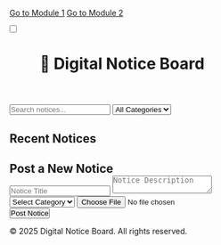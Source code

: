 
<html lang="en">
<head>
  <meta charset="UTF-8">
  <meta name="viewport" content="width=device-width, initial-scale=1">
  <title>Digital Notice Board</title>
  <link rel="stylesheet" href="style.css">
  <link href="https://fonts.googleapis.com/css2?family=Poppins:wght@400;700&display=swap" rel="stylesheet">
</head>
<body>
  
<a href="module1.html">Go to Module 1</a>
<a href="module2.html">Go to Module 2</a>


  <!-- Dark Mode Toggle -->
  <div class="toggle-container">
    <label class="switch">
      <input type="checkbox" id="darkModeToggle">
      <span class="slider"></span>
    </label>
  </div>

  <!-- Header -->
  <header>
    <h1>📢 Digital Notice Board</h1>
  </header>

  <!-- Search and Category Filter -->
  <section class="search-filter">
    <input type="text" id="searchInput" placeholder="Search notices...">
    <select id="categoryFilter">
      <option value="">All Categories</option>
      <option value="General">General</option>
      <option value="Event">Event</option>
      <option value="Exam">Exam</option>
    </select>
  </section>

  <!-- Recent Notices Slider -->
  <section class="recent-notices" id="recentNotices">
    <h2>Recent Notices</h2>
    <div class="recent-slider" id="slider">
      <!-- Sliding notices here -->
    </div>
  </section>

  <!-- Notices Section -->
  <section class="notices" id="noticeBoard">
    <!-- Dynamic Notices -->
  </section>

  <!-- Upload Notice Section -->
  <section class="upload-section">
    <h2>Post a New Notice</h2>
    <form id="noticeForm">
      <input type="text" id="noticeTitle" placeholder="Notice Title" required>
      <textarea id="noticeDescription" placeholder="Notice Description" required></textarea>
      <select id="noticeCategory" required>
        <option value="">Select Category</option>
        <option value="General">General</option>
        <option value="Event">Event</option>
        <option value="Exam">Exam</option>
      </select>
      <input type="file" id="noticeFile">
      <span id="fileNamePreview"></span>
      <button type="submit">Post Notice</button>
    </form>
  </section>

  <!-- Footer -->
  <footer>
    <p>&copy; 2025 Digital Notice Board. All rights reserved.</p>
  </footer>

  <script src="script.js"></script>
</body>
</html>
<style>
  /* Reset */
* {
  margin: 0;
  padding: 0;
  box-sizing: border-box;
}

body {
  font-family: 'Poppins', sans-serif;
  background: #f0f2f5;
  color: #333;
  transition: background 0.3s, color 0.3s;
}

/* Dark Mode */
body.dark-mode {
  background: #1a1a2e;
  color: #e0e0e0;
}

header {
  background-color: #0077b6;
  color: white;
  text-align: center;
  padding: 20px;
}

.search-filter {
  margin: 20px auto;
  display: flex;
  justify-content: center;
  gap: 10px;
}

.search-filter input, .search-filter select {
  padding: 10px;
  border-radius: 8px;
  border: 1px solid #ccc;
}

.notices {
  display: grid;
  grid-template-columns: repeat(auto-fit, minmax(270px, 1fr));
  gap: 20px;
  margin: 20px;
  padding: 10px;
}

.notice-card {
  background: white;
  padding: 20px;
  border-radius: 15px;
  box-shadow: 0 4px 10px rgba(0, 0, 0, 0.1);
  position: relative;
  transition: transform 0.3s;
}

.notice-card:hover {
  transform: translateY(-5px);
}

.notice-card h3 {
  margin-bottom: 10px;
}

.notice-card p {
  margin-bottom: 8px;
  font-size: 14px;
}

.notice-card .category {
  background-color: #caf0f8;
  padding: 5px 10px;
  border-radius: 5px;
  font-size: 12px;
  display: inline-block;
}

.notice-card button {
  background: red;
  color: white;
  padding: 5px 10px;
  border: none;
  border-radius: 8px;
  position: absolute;
  top: 10px;
  right: 10px;
  cursor: pointer;
}

.upload-section {
  background: #f1f1f1;
  padding: 30px;
  margin: 20px;
  border-radius: 10px;
}

.upload-section form {
  display: flex;
  flex-direction: column;
}

.upload-section input, 
.upload-section textarea,
.upload-section select {
  margin-bottom: 15px;
  padding: 10px;
  border-radius: 8px;
  border: 1px solid #ccc;
}

.upload-section button {
  padding: 10px;
  background: #0077b6;
  color: white;
  border: none;
  border-radius: 8px;
  cursor: pointer;
}

footer {
  text-align: center;
  padding: 15px;
  background: #0077b6;
  color: white;
  margin-top: 20px;
}

.toggle-container {
  position: absolute;
  top: 20px;
  right: 20px;
}

.switch {
  position: relative;
  display: inline-block;
  width: 50px;
  height: 24px;
}

.switch input {
  opacity: 0;
  width: 0;
  height: 0;
}

.slider {
  position: absolute;
  cursor: pointer;
  background-color: #ccc;
  border-radius: 24px;
  top: 0; left: 0;
  right: 0; bottom: 0;
  transition: .4s;
}

.slider:before {
  position: absolute;
  content: "";
  height: 18px;
  width: 18px;
  left: 3px;
  bottom: 3px;
  background-color: white;
  border-radius: 50%;
  transition: .4s;
}

input:checked + .slider {
  background-color: #2196F3;
}

input:checked + .slider:before {
  transform: translateX(26px);
}

.recent-notices {
  margin: 20px;
  padding: 10px;
}

.recent-slider {
  overflow-x: auto;
  white-space: nowrap;
}

.recent-slider div {
  display: inline-block;
  background: white;
  padding: 10px 20px;
  margin: 5px;
  border-radius: 10px;
  box-shadow: 0 2px 6px rgba(0,0,0,0.1);
}

</style>
<script>
  const form = document.getElementById('noticeForm');
const noticeBoard = document.getElementById('noticeBoard');
const searchInput = document.getElementById('searchInput');
const categoryFilter = document.getElementById('categoryFilter');
const darkModeToggle = document.getElementById('darkModeToggle');
const fileNamePreview = document.getElementById('fileNamePreview');
const slider = document.getElementById('slider');

let notices = [];

// Post a new notice
form.addEventListener('submit', function(event) {
  event.preventDefault();

  const title = document.getElementById('noticeTitle').value;
  const description = document.getElementById('noticeDescription').value;
  const category = document.getElementById('noticeCategory').value;
  const fileInput = document.getElementById('noticeFile');

  let fileName = "";
  if (fileInput.files.length > 0) {
    fileName = fileInput.files[0].name;
  }

  const newNotice = {
    id: Date.now(),
    title,
    description,
    category,
    fileName,
    date: new Date().toLocaleDateString()
  };

  notices.unshift(newNotice);
  displayNotices();
  updateSlider();
  form.reset();
  fileNamePreview.textContent = "";
});

// Display notices
function displayNotices(filteredNotices = notices) {
  noticeBoard.innerHTML = '';

  filteredNotices.forEach(notice => {
    const card = document.createElement('div');
    card.className = 'notice-card';

    card.innerHTML = `
      <button onclick="deleteNotice(${notice.id})">X</button>
      <h3>${notice.title}</h3>
      <p>${notice.description}</p>
      <p><strong>Date:</strong> ${notice.date}</p>
      <span class="category">${notice.category}</span><br>
      ${notice.fileName ? `<a href="#">📄 ${notice.fileName}</a>` : ""}
    `;

    noticeBoard.appendChild(card);
  });
}

// Delete a notice
function deleteNotice(id) {
  notices = notices.filter(n => n.id !== id);
  displayNotices();
  updateSlider();
}

// Search Notices
searchInput.addEventListener('input', filterNotices);
categoryFilter.addEventListener('change', filterNotices);

function filterNotices() {
  const searchText = searchInput.value.toLowerCase();
  const selectedCategory = categoryFilter.value;

  const filtered = notices.filter(notice => 
    (notice.title.toLowerCase().includes(searchText) ||
    notice.description.toLowerCase().includes(searchText)) &&
    (selectedCategory === "" || notice.category === selectedCategory)
  );

  displayNotices(filtered);
}

// Dark Mode Toggle
darkModeToggle.addEventListener('change', function() {
  document.body.classList.toggle('dark-mode');
});

// File name preview
document.getElementById('noticeFile').addEventListener('change', function() {
  fileNamePreview.textContent = this.files[0]?.name || "";
});

// Update Recent Notices Slider
function updateSlider() {
  slider.innerHTML = '';
  notices.slice(0, 5).forEach(notice => {
    const slide = document.createElement('div');
    slide.textContent = notice.title;
    slider.appendChild(slide);
  });
}

</script>
